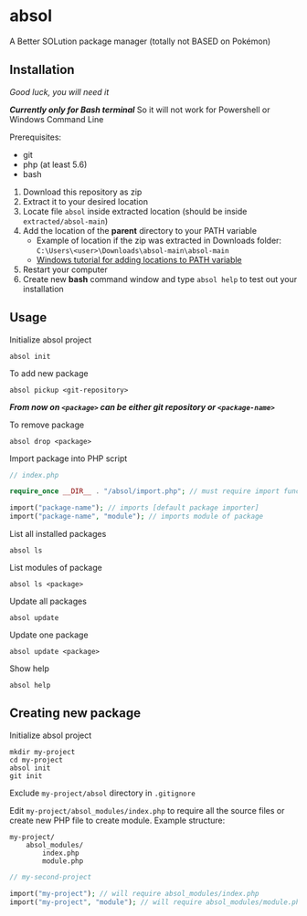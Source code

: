 # absol
A Better SOLution package manager (totally not BASED on Pokémon)

## Installation

*Good luck, you will need it*

***Currently only for Bash terminal*** So it will not work for Powershell or Windows Command Line

Prerequisites:
- git
- php (at least 5.6)
- bash

1. Download this repository as zip
2. Extract it to your desired location
3. Locate file `absol` inside extracted location (should be inside `extracted/absol-main`)
4. Add the location of the **parent** directory to your PATH variable
    - Example of location if the zip was extracted in Downloads folder: `C:\Users\<user>\Downloads\absol-main\absol-main`
    - [Windows tutorial for adding locations to PATH variable](https://www.computerhope.com/issues/ch000549.htm)
5. Restart your computer
6. Create new **bash** command window and type `absol help` to test out your installation

## Usage

Initialize absol project

```shell
absol init
```

To add new package

```shell
absol pickup <git-repository>
```

***From now on `<package>` can be either git repository or `<package-name>`***

To remove package

```shell
absol drop <package>
```

Import package into PHP script

```php
// index.php

require_once __DIR__ . "/absol/import.php"; // must require import function

import("package-name"); // imports [default package importer]
import("package-name", "module"); // imports module of package
```

List all installed packages

```shell
absol ls
```

List modules of package

```shell
absol ls <package>
```

Update all packages

```shell
absol update
```

Update one package

```shell
absol update <package>
```

Show help

```shell
absol help
```

## Creating new package

Initialize absol project

```shell
mkdir my-project
cd my-project
absol init
git init
```

Exclude `my-project/absol` directory in `.gitignore`

Edit `my-project/absol_modules/index.php` to require all the source files
or create new PHP file to create module. Example structure:

```text
my-project/
    absol_modules/
        index.php
        module.php
```

```php
// my-second-project

import("my-project"); // will require absol_modules/index.php
import("my-project", "module"); // will require absol_modules/module.php
```
